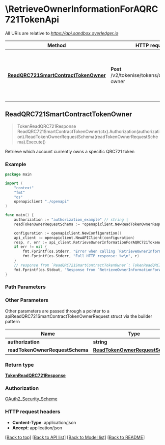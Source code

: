 # \RetrieveOwnerInformationForAQRC721TokenApi

All URIs are relative to *https://api.sandbox.overledger.io*

Method | HTTP request | Description
------------- | ------------- | -------------
[**ReadQRC721SmartContractTokenOwner**](RetrieveOwnerInformationForAQRC721TokenApi.md#ReadQRC721SmartContractTokenOwner) | **Post** /v2/tokenise/tokens/qrc721/token-owner | Retrieve which account currently owns a specific QRC721 token



## ReadQRC721SmartContractTokenOwner

> TokenReadQRC721Response ReadQRC721SmartContractTokenOwner(ctx).Authorization(authorization).ReadTokenOwnerRequestSchema(readTokenOwnerRequestSchema).Execute()

Retrieve which account currently owns a specific QRC721 token



### Example

```go
package main

import (
    "context"
    "fmt"
    "os"
    openapiclient "./openapi"
)

func main() {
    authorization := "authorization_example" // string | 
    readTokenOwnerRequestSchema := *openapiclient.NewReadTokenOwnerRequestSchema() // ReadTokenOwnerRequestSchema | 

    configuration := openapiclient.NewConfiguration()
    api_client := openapiclient.NewAPIClient(configuration)
    resp, r, err := api_client.RetrieveOwnerInformationForAQRC721TokenApi.ReadQRC721SmartContractTokenOwner(context.Background()).Authorization(authorization).ReadTokenOwnerRequestSchema(readTokenOwnerRequestSchema).Execute()
    if err != nil {
        fmt.Fprintf(os.Stderr, "Error when calling `RetrieveOwnerInformationForAQRC721TokenApi.ReadQRC721SmartContractTokenOwner``: %v\n", err)
        fmt.Fprintf(os.Stderr, "Full HTTP response: %v\n", r)
    }
    // response from `ReadQRC721SmartContractTokenOwner`: TokenReadQRC721Response
    fmt.Fprintf(os.Stdout, "Response from `RetrieveOwnerInformationForAQRC721TokenApi.ReadQRC721SmartContractTokenOwner`: %v\n", resp)
}
```

### Path Parameters



### Other Parameters

Other parameters are passed through a pointer to a apiReadQRC721SmartContractTokenOwnerRequest struct via the builder pattern


Name | Type | Description  | Notes
------------- | ------------- | ------------- | -------------
 **authorization** | **string** |  | 
 **readTokenOwnerRequestSchema** | [**ReadTokenOwnerRequestSchema**](ReadTokenOwnerRequestSchema.md) |  | 

### Return type

[**TokenReadQRC721Response**](TokenReadQRC721Response.md)

### Authorization

[OAuth2_Security_Scheme](../README.md#OAuth2_Security_Scheme)

### HTTP request headers

- **Content-Type**: application/json
- **Accept**: application/json

[[Back to top]](#) [[Back to API list]](../README.md#documentation-for-api-endpoints)
[[Back to Model list]](../README.md#documentation-for-models)
[[Back to README]](../README.md)

